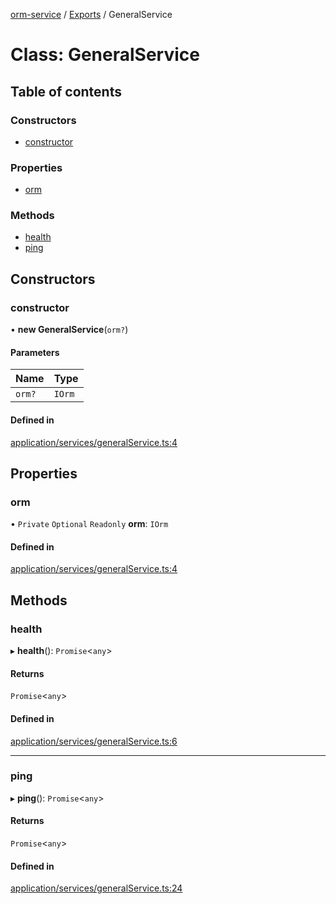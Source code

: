 [orm-service](../README.md) / [Exports](../modules.md) / GeneralService

# Class: GeneralService

## Table of contents

### Constructors

- [constructor](GeneralService.md#constructor)

### Properties

- [orm](GeneralService.md#orm)

### Methods

- [health](GeneralService.md#health)
- [ping](GeneralService.md#ping)

## Constructors

### constructor

• **new GeneralService**(`orm?`)

#### Parameters

| Name | Type |
| :------ | :------ |
| `orm?` | `IOrm` |

#### Defined in

[application/services/generalService.ts:4](https://github.com/FlavioLionelRita/lambdaorm-svc/blob/9386695/src/lib/application/services/generalService.ts#L4)

## Properties

### orm

• `Private` `Optional` `Readonly` **orm**: `IOrm`

#### Defined in

[application/services/generalService.ts:4](https://github.com/FlavioLionelRita/lambdaorm-svc/blob/9386695/src/lib/application/services/generalService.ts#L4)

## Methods

### health

▸ **health**(): `Promise`<`any`\>

#### Returns

`Promise`<`any`\>

#### Defined in

[application/services/generalService.ts:6](https://github.com/FlavioLionelRita/lambdaorm-svc/blob/9386695/src/lib/application/services/generalService.ts#L6)

___

### ping

▸ **ping**(): `Promise`<`any`\>

#### Returns

`Promise`<`any`\>

#### Defined in

[application/services/generalService.ts:24](https://github.com/FlavioLionelRita/lambdaorm-svc/blob/9386695/src/lib/application/services/generalService.ts#L24)
